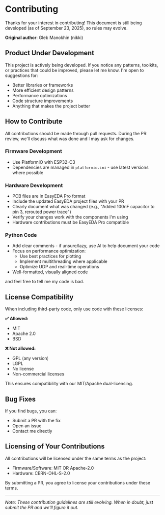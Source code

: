 # Contributing

Thanks for your interest in contributing! This document is still being developed (as of September 23, 2025), so rules may evolve.

**Original author**: Gleb Manokhin (nikki)

## Product Under Development

This project is actively being developed. If you notice any patterns, toolkits, or practices that could be improved, please let me know. I'm open to suggestions for:
- Better libraries or frameworks
- More efficient design patterns
- Performance optimizations
- Code structure improvements
- Anything that makes the project better

## How to Contribute

All contributions should be made through pull requests. During the PR review, we'll discuss what was done and I may ask for changes.

### Firmware Development
- Use PlatformIO with ESP32-C3
- Dependencies are managed in `platformio.ini` - use latest versions where possible

### Hardware Development  
- PCB files are in EasyEDA Pro format
- Include the updated EasyEDA project files with your PR
- Clearly document what was changed (e.g., "Added 100nF capacitor to pin 3, rerouted power trace")
- Verify your changes work with the components I'm using
- Hardware contributions must be EasyEDA Pro compatible

### Python Code
- Add clear comments - if unsure/lazy, use AI to help document your code
- Focus on performance optimization:
  - Use best practices for plotting
  - Implement multithreading where applicable
  - Optimize UDP and real-time operations
- Well-formatted, visually aligned code

and feel free to tell me my code is bad.

## License Compatibility

When including third-party code, only use code with these licenses:

**✅ Allowed:**
- MIT
- Apache 2.0
- BSD

**❌ Not allowed:**
- GPL (any version)
- LGPL
- No license
- Non-commercial licenses

This ensures compatibility with our MIT/Apache dual-licensing.

## Bug Fixes

If you find bugs, you can:
- Submit a PR with the fix
- Open an issue
- Contact me directly

## Licensing of Your Contributions

All contributions will be licensed under the same terms as the project:
- Firmware/Software: MIT OR Apache-2.0 
- Hardware: CERN-OHL-S-2.0

By submitting a PR, you agree to license your contributions under these terms.

---

*Note: These contribution guidelines are still evolving. When in doubt, just submit the PR and we'll figure it out.*

